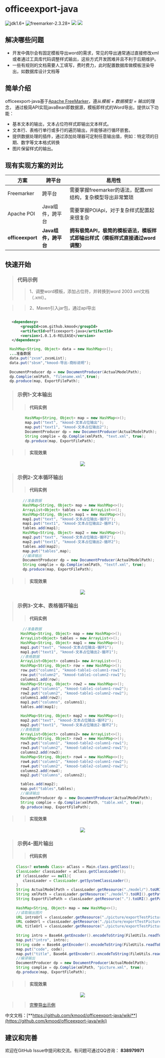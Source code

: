 # officeexport-java

 ![jdk1.6+](https://img.shields.io/badge/jdk-1.6%2B-orange.svg) 
 ![freemarker-2.3.28+](https://img.shields.io/badge/freemarker-2.3.28%2B-orange.svg)
 ![](https://img.shields.io/badge/platform-all-orange.svg)
 ![](https://img.shields.io/badge/language-java-orange.svg)
 ## 解决哪些问题
   * 开发中偶尔会有固定模板导出word的需求，常见的导出通常通过直接修改xml或者通过工具库代码调整样式输出，这些方式开发困难并且不利于后期维护。
  * 一些有规则的文档需要人工填写，费时费力，此时配置数据库做模板渲染导出，如数据库设计文档等
   
 
## 简单介绍
officeexport-java基于[Apache FreeMarker](https://freemarker.apache.org)，遵从*模板 + 数据模型 = 输出*的理念，
通过极简API实现javaBean即数据源，模板即样式的Word导出，提供以下功能：

  * 基本文本的输出，文本占位符样式即输出文本样式。
  * 文本行、表格行单行或多行的遍历输出，并能够进行循环嵌套。
  * 提供数据处理的插件，通过添加处理器可定制任意输出值，例如：特定项的日期、数字等文本格式转换
  * 图片保留样式的输出。
 
## 现有实现方案的对比

| 方案 | 跨平台 | 易用性
| --- | --- | --- |
| Freemarker | 跨平台  | 需要掌握freemarker的语法，配置xml结构，复杂模型导出非常繁琐
| Apache POI | Java组件，跨平台 | 需要掌握POIApi，对于复杂样式配置起来很复杂
| **officeexport** | **Java组件，跨平台** | **拥有极简API，极简的模板语法，模板样式即输出样式（模板样式直接通过word调整）**



## 快速开始
>### 代码示例
   >>1、调整word模板，添加占位符，并转换到word 2003 xml文档（.xml）。
   
   >>2、Maven引入jar包，通过api导出

   ```xml
     
      <dependency>
          <groupId>com.github.kmood</groupId>
          <artifactId>officeexport-java</artifactId>
          <version>1.0.1.6-RELEASE</version>
      </dependency>

   ```
   ```java
     HashMap<String, Object> data = new HashMap<>();
     ...准备数据
     data.put("zxsm",zxsmList);
     data.put("sbsm","kmood-导出-商标说明");
     
     DocumentProducer dp = new DocumentProducer(ActualModelPath);
     dp.Complie(xmlPath, "filename.xml",true);
     dp.produce(map, ExportFilePath);
   ```
>### 示例1-文本输出
>>#### 代码实例
   ```java
            HashMap<String, Object> map = new HashMap<>();
            map.put("text", "kmood-文本占位输出");
            map.put("text1", "kmood-文本占位输出2");
            DocumentProducer dp = new DocumentProducer(ActualModelPath);
            String complie = dp.Complie(xmlPath, "text.xml", true);
            dp.produce(map, ExportFilePath);
   ```
>>#### 实现效果
<div align=center><img src="https://github.com/kmood/officeexport-java/blob/master/file/text.png"/></div>

>### 示例2-文本循环输出
>>#### 代码实例
   ```java
           //准备数据
           HashMap<String, Object> map = new HashMap<>();
           ArrayList<Object> tables = new ArrayList<>();
           HashMap<String, Object> map1 = new HashMap<>();
           map1.put("text", "kmood-文本占位输出-循环1");
           map1.put("text1", "kmood-文本占位输出2-循环1");
           tables.add(map1);
           HashMap<String, Object> map2 = new HashMap<>();
           map2.put("text", "kmood-文本占位输出-循环2");
           map2.put("text1", "kmood-文本占位输出2-循环2");
           tables.add(map2);
           map.put("tables",map);
           //编译输出
           DocumentProducer dp = new DocumentProducer(ActualModelPath);
           String complie = dp.Complie(xmlPath, "textf.xml", true);
           dp.produce(map, ExportFilePath);
   ```
>>#### 实现效果
<div align=center><img src="https://github.com/kmood/officeexport-java/blob/master/file/textf.png"/></div>

>### 示例3-文本、表格循环输出
>>#### 代码实例
   ```java
           //准备数据
          HashMap<String, Object> map = new HashMap<>();
          ArrayList<Object> tables = new ArrayList<>();
          HashMap<String, Object> map1 = new HashMap<>();
          map1.put("text", "kmood-文本占位输出-循环1");
          map1.put("text1", "kmood-文本占位输出2-循环1");
          //表格数据
          ArrayList<Object> columns1= new ArrayList<>();
          HashMap<String, Object> row = new HashMap<>();
          row.put("column1", "kmood-table1-column1-row1");
          row.put("column2", "kmood-table1-column2-row1");
          columns1.add(row);
          HashMap<String, Object> row2 = new HashMap<>();
          row2.put("column1", "kmood-table1-column1-row2");
          row2.put("column2", "kmood-table1-column2-row2");
          columns1.add(row2);
          map1.put("columns", columns1);
          tables.add(map1);
  
          HashMap<String, Object> map2 = new HashMap<>();
          map2.put("text", "kmood-文本占位输出-循环2");
          map2.put("text1", "kmood-文本占位输出2-循环2");
          //表格数据
          ArrayList<Object> columns2= new ArrayList<>();
          HashMap<String, Object> row3 = new HashMap<>();
          row3.put("column1", "kmood-table2-column1-row1");
          row3.put("column2", "kmood-table2-column2-row1");
          columns2.add(row3);
          HashMap<String, Object> row4 = new HashMap<>();
          row4.put("column1", "kmood-table2-column1-row2");
          row4.put("column2", "kmood-table2-column2-row2");
          columns2.add(row4);
          map2.put("columns", columns2);
  
          tables.add(map2);
          map.put("tables",tables);
          //编译输出
          DocumentProducer dp = new DocumentProducer(ActualModelPath);
          String complie = dp.Complie(xmlPath, "table.xml", true);
          dp.produce(map, ExportFilePath);
   ```
>>#### 实现效果
<div align=center><img src="https://github.com/kmood/officeexport-java/blob/master/file/textf-table.png"/></div>

>### 示例4-图片输出
>>#### 代码实例
   ```java
        Class<? extends Class> aClass = Main.class.getClass();
        ClassLoader classLoader = aClass.getClassLoader();
        if (classLoader == null){
           classLoader = ClassLoader.getSystemClassLoader();
        }
        String ActualModelPath = classLoader.getResource("./model/").toURI().getPath();
        String xmlPath = classLoader.getResource("./model").toURI().getPath();
        String ExportFilePath = classLoader.getResource(".").toURI().getPath() + "/picture.doc";
        
        HashMap<String, Object> map = new HashMap<>();
        //读取输出图片
        URL introUrl = classLoader.getResource("./picture/exportTestPicture-intro.png");
        URL codeUrl = classLoader.getResource("./picture/exportTestPicture-code.png");
        URL titleUrl = classLoader.getResource("./picture/exportTestPicture-title.png");
        
        String intro = Base64.getEncoder().encodeToString(FileUtils.readToBytesByFilepath(introUrl.toURI().getPath()));
        map.put("intro", intro);
        String code = Base64.getEncoder().encodeToString(FileUtils.readToBytesByFilepath(codeUrl.toURI().getPath()));
        map.put("code", code);
        map.put("title", Base64.getEncoder().encodeToString(FileUtils.readToBytesByFilepath(titleUrl.toURI().getPath())));
        //编译输出
        DocumentProducer dp = new DocumentProducer(ActualModelPath);
        String complie = dp.Complie(xmlPath, "picture.xml", true);
        dp.produce(map, ExportFilePath);
   ```
>>#### 实现效果
<div align=center><img src="https://github.com/kmood/officeexport-java/blob/master/file/picture.png"/></div>

  >>[完整导出示例](https://github.com/kmood/officeexport-java/blob/master/src/main/java/main/Main.java)


中文文档：[**https://github.com/kmood/officeexport-java/wiki**](https://github.com/kmood/officeexport-java/wiki)
## 建议和完善
欢迎在GitHub Issue中提问和交流。有问题可通过QQ咨询： **838979971**

